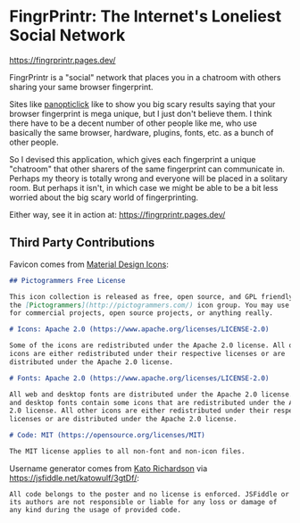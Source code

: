 # FingrPrintr: The Internet's Loneliest Social Network

https://fingrprintr.pages.dev/

FingrPrintr is a "social" network that places you in a chatroom with others sharing your same browser fingerprint.

Sites like [panopticlick](https://panopticlick.eff.org/results?aat=1#fingerprintTable) like to show you big scary results saying that your browser fingerprint is mega unique, but I just don't believe them. I think there have to be a decent number of other people like me, who use basically the same browser, hardware, plugins, fonts, etc. as a bunch of other people.

So I devised this application, which gives each fingerprint a unique "chatroom" that other sharers of the same fingerprint can communicate in. Perhaps my theory is totally wrong and everyone will be placed in a solitary room. But perhaps it isn't, in which case we might be able to be a bit less worried about the big scary world of fingerprinting.

Either way, see it in action at: https://fingrprintr.pages.dev/

## Third Party Contributions

Favicon comes from [Material Design Icons](https://materialdesignicons.com/):

```md
## Pictogrammers Free License

This icon collection is released as free, open source, and GPL friendly by
the [Pictogrammers](http://pictogrammers.com/) icon group. You may use it
for commercial projects, open source projects, or anything really.

# Icons: Apache 2.0 (https://www.apache.org/licenses/LICENSE-2.0)

Some of the icons are redistributed under the Apache 2.0 license. All other
icons are either redistributed under their respective licenses or are
distributed under the Apache 2.0 license.

# Fonts: Apache 2.0 (https://www.apache.org/licenses/LICENSE-2.0)

All web and desktop fonts are distributed under the Apache 2.0 license. Web
and desktop fonts contain some icons that are redistributed under the Apache
2.0 license. All other icons are either redistributed under their respective
licenses or are distributed under the Apache 2.0 license.

# Code: MIT (https://opensource.org/licenses/MIT)

The MIT license applies to all non-font and non-icon files.
```

Username generator comes from [Kato Richardson](https://github.com/katowulf) via https://jsfiddle.net/katowulf/3gtDf/:

```
All code belongs to the poster and no license is enforced. JSFiddle or its authors are not responsible or liable for any loss or damage of any kind during the usage of provided code.
```
